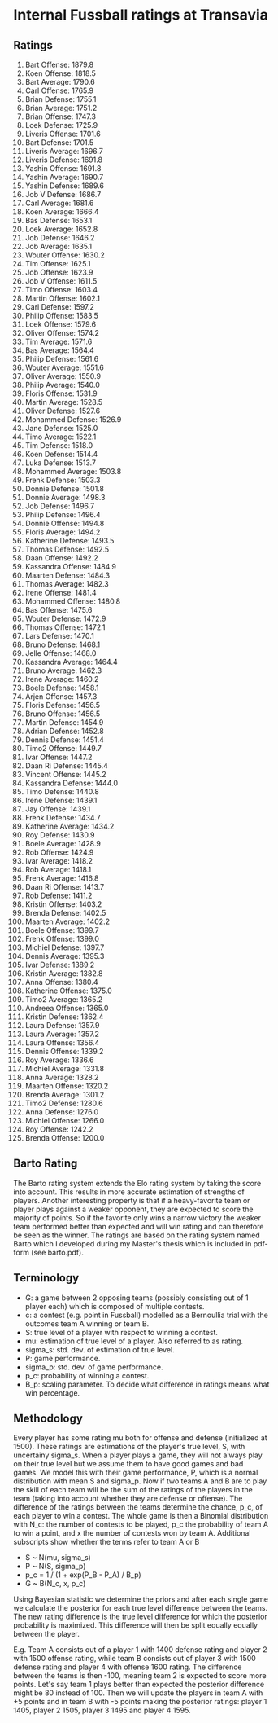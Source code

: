# Internal Fussball ratings at Transavia
## Ratings
1. Bart Offense: 1879.8 
2. Koen Offense: 1818.5 
3. Bart Average: 1790.6 
4. Carl Offense: 1765.9 
5. Brian Defense: 1755.1 
6. Brian Average: 1751.2 
7. Brian Offense: 1747.3 
8. Loek Defense: 1725.9 
9. Liveris Offense: 1701.6 
10. Bart Defense: 1701.5 
11. Liveris Average: 1696.7 
12. Liveris Defense: 1691.8 
13. Yashin Offense: 1691.8 
14. Yashin Average: 1690.7 
15. Yashin Defense: 1689.6 
16. Job V Defense: 1686.7 
17. Carl Average: 1681.6 
18. Koen Average: 1666.4 
19. Bas Defense: 1653.1 
20. Loek Average: 1652.8 
21. Job Defense: 1646.2 
22. Job Average: 1635.1 
23. Wouter Offense: 1630.2 
24. Tim Offense: 1625.1 
25. Job Offense: 1623.9 
26. Job V Offense: 1611.5 
27. Timo Offense: 1603.4 
28. Martin Offense: 1602.1 
29. Carl Defense: 1597.2 
30. Philip Offense: 1583.5 
31. Loek Offense: 1579.6 
32. Oliver Offense: 1574.2 
33. Tim Average: 1571.6 
34. Bas Average: 1564.4 
35. Philip  Defense: 1561.6 
36. Wouter Average: 1551.6 
37. Oliver Average: 1550.9 
38. Philip Average: 1540.0 
39. Floris Offense: 1531.9 
40. Martin Average: 1528.5 
41. Oliver Defense: 1527.6 
42. Mohammed Defense: 1526.9 
43. Jane Defense: 1525.0 
44. Timo Average: 1522.1 
45. Tim Defense: 1518.0 
46. Koen Defense: 1514.4 
47. Luka Defense: 1513.7 
48. Mohammed Average: 1503.8 
49. Frenk  Defense: 1503.3 
50. Donnie Defense: 1501.8 
51. Donnie Average: 1498.3 
52. Job  Defense: 1496.7 
53. Philip Defense: 1496.4 
54. Donnie Offense: 1494.8 
55. Floris Average: 1494.2 
56. Katherine Defense: 1493.5 
57. Thomas Defense: 1492.5 
58. Daan Offense: 1492.2 
59. Kassandra Offense: 1484.9 
60. Maarten Defense: 1484.3 
61. Thomas Average: 1482.3 
62. Irene Offense: 1481.4 
63. Mohammed Offense: 1480.8 
64. Bas Offense: 1475.6 
65. Wouter Defense: 1472.9 
66. Thomas Offense: 1472.1 
67. Lars Defense: 1470.1 
68. Bruno Defense: 1468.1 
69. Jelle Offense: 1468.0 
70. Kassandra Average: 1464.4 
71. Bruno Average: 1462.3 
72. Irene Average: 1460.2 
73. Boele Defense: 1458.1 
74. Arjen Offense: 1457.3 
75. Floris Defense: 1456.5 
76. Bruno Offense: 1456.5 
77. Martin Defense: 1454.9 
78. Adrian Defense: 1452.8 
79. Dennis Defense: 1451.4 
80. Timo2 Offense: 1449.7 
81. Ivar Offense: 1447.2 
82. Daan Ri Defense: 1445.4 
83. Vincent Offense: 1445.2 
84. Kassandra Defense: 1444.0 
85. Timo Defense: 1440.8 
86. Irene Defense: 1439.1 
87. Jay Offense: 1439.1 
88. Frenk Defense: 1434.7 
89. Katherine Average: 1434.2 
90. Roy Defense: 1430.9 
91. Boele Average: 1428.9 
92. Rob Offense: 1424.9 
93. Ivar Average: 1418.2 
94. Rob Average: 1418.1 
95. Frenk Average: 1416.8 
96. Daan Ri Offense: 1413.7 
97. Rob Defense: 1411.2 
98. Kristin Offense: 1403.2 
99. Brenda Defense: 1402.5 
100. Maarten Average: 1402.2 
101. Boele Offense: 1399.7 
102. Frenk Offense: 1399.0 
103. Michiel Defense: 1397.7 
104. Dennis Average: 1395.3 
105. Ivar Defense: 1389.2 
106. Kristin Average: 1382.8 
107. Anna Offense: 1380.4 
108. Katherine Offense: 1375.0 
109. Timo2 Average: 1365.2 
110. Andreea Offense: 1365.0 
111. Kristin Defense: 1362.4 
112. Laura Defense: 1357.9 
113. Laura Average: 1357.2 
114. Laura Offense: 1356.4 
115. Dennis Offense: 1339.2 
116. Roy Average: 1336.6 
117. Michiel Average: 1331.8 
118. Anna Average: 1328.2 
119. Maarten Offense: 1320.2 
120. Brenda Average: 1301.2 
121. Timo2 Defense: 1280.6 
122. Anna Defense: 1276.0 
123. Michiel Offense: 1266.0 
124. Roy Offense: 1242.2 
125. Brenda Offense: 1200.0 

## Barto Rating
The Barto rating system extends the Elo rating system by taking the score into account. This results in more accurate estimation of strengths of players. Another interesting property is that if a heavy-favorite team or player plays against a weaker opponent, they are expected to score the majority of points. So if the favorite only wins a narrow victory the weaker team performed better than expected and will win rating and can therefore be seen as the winner. The ratings are based on the rating system named Barto which I developed during my Master's thesis which is included in pdf-form (see barto.pdf).
## Terminology
- G: a game between 2 opposing teams (possibly consisting out of 1 player each) which is composed of multiple contests.
- c: a contest (e.g. point in Fussball) modelled as a Bernoullia trial with the outcomes team A winning or team B.
- S: true level of a player with respect to winning a contest.
- mu: estimation of true level of a player. Also referred to as rating.
- sigma_s: std. dev. of estimation of true level.
- P: game performance.
- sigma_p: std. dev. of game performance.
- p_c: probability of winning a contest.
- B_p: scaling parameter. To decide what difference in ratings means what win percentage.
## Methodology
Every player has some rating mu both for offense and defense (initialized at 1500). These ratings are estimations of the player's true level, S, with uncertainy sigma_s. When a player plays a game, they will not always play on their true level but we assume them to have good games and bad games. We model this with their game performance, P, which is a normal distribution with mean S and sigma_p. Now if two teams A and B are to play the skill of each team will be the sum of the ratings of the players in the team (taking into account whether they are defense or offense). The difference of the ratings between the teams determine the chance, p_c, of each player to win a contest. The whole game is then a Binomial distribution with N_c: the number of contests to be played, p_c the probability of team A to win a point, and x the number of contests won by team A. Additional subscripts show whether the terms refer to team A or B
- S ~ N(mu, sigma_s)
- P ~ N(S, sigma_p)
- p_c = 1 / (1 + exp(P_B - P_A) / B_p)
- G ~ B(N_c, x, p_c)

Using Bayesian statistic we determine the priors and after each single game we calculate the posterior for each true level difference between the teams. The new rating difference is the true level difference for which the posterior probability is maximized. This difference will then be split equally equally between the player. 

E.g. Team A consists out of a player 1 with 1400 defense rating and player 2 with 1500 offense rating, while team B consists out of player 3 with 1500 defense rating and player 4 with offense 1600 rating. The difference between the teams is then -100, meaning team 2 is expected to score more points. Let's say team 1 plays better than expected the posterior difference might be 80 instead of 100. Then we will update the players in team A with +5 points and in team B with -5 points making the posterior ratings: player 1 1405, player 2 1505, player 3 1495 and player 4 1595.